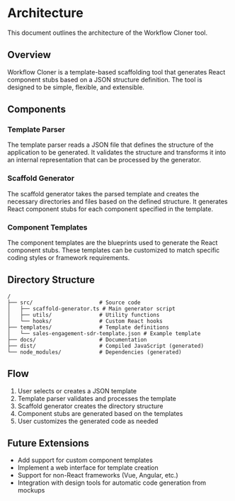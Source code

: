 # Architecture

This document outlines the architecture of the Workflow Cloner tool.

## Overview

Workflow Cloner is a template-based scaffolding tool that generates React component stubs based on a JSON structure definition. The tool is designed to be simple, flexible, and extensible.

## Components

### Template Parser

The template parser reads a JSON file that defines the structure of the application to be generated. It validates the structure and transforms it into an internal representation that can be processed by the generator.

### Scaffold Generator

The scaffold generator takes the parsed template and creates the necessary directories and files based on the defined structure. It generates React component stubs for each component specified in the template.

### Component Templates

The component templates are the blueprints used to generate the React component stubs. These templates can be customized to match specific coding styles or framework requirements.

## Directory Structure

```
/
├── src/                     # Source code
│   ├── scaffold-generator.ts # Main generator script
│   ├── utils/               # Utility functions
│   └── hooks/               # Custom React hooks
├── templates/               # Template definitions
│   └── sales-engagement-sdr-template.json # Example template
├── docs/                    # Documentation
├── dist/                    # Compiled JavaScript (generated)
└── node_modules/            # Dependencies (generated)
```

## Flow

1. User selects or creates a JSON template
2. Template parser validates and processes the template
3. Scaffold generator creates the directory structure
4. Component stubs are generated based on the templates
5. User customizes the generated code as needed

## Future Extensions

- Add support for custom component templates
- Implement a web interface for template creation
- Support for non-React frameworks (Vue, Angular, etc.)
- Integration with design tools for automatic code generation from mockups 